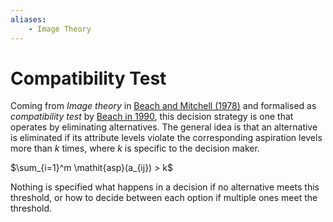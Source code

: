```yaml
---
aliases:
    - Image Theory
---
```

# Compatibility Test

Coming from *Image theory* in [Beach and Mitchell (1978)](#beach87) and formalised as *compatibility test* by [Beach in 1990](#beach90), this decision strategy is one that operates by eliminating alternatives. The general idea is that an alternative is eliminated if its attribute levels violate the corresponding aspiration levels more than $k$ times, where $k$ is specific to the decision maker.

$\sum_{i=1}^m \mathit{asp}(a_{ij}) > k$

Nothing is specified what happens in a decision if no alternative meets this threshold, or how to decide between each option if multiple ones meet the threshold.